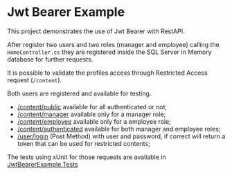 # Jwt Bearer Example

This project demonstrates the use of Jwt Bearer with RestAPI.

After register two users and two roles (manager and employee) calling the `HomeController.cs` they are registered inside the SQL Server In Memory database for further requests.

It is possible to validate the profiles access through Restricted Access request (`/content`).

Both users are registered and available for testing.

* [/content/public][1] available for all authenticated or not;
* [/content/manager][1] available only for a manager role;
* [/content/employee][1] available only for a employee role;
* [/content/authenticated][1] available for both manager and employee roles;
* [/user/login][2] (Post Method) with user and password, if correct will return a token that can be used for restricted contents;

The tests using xUnit for those requests are available in [JwtBearerExample.Tests][1]


[1]: https://github.com/jfsant2017/JwtBearerExample.Tests
[2]: https://github.com/jfsant2017/JwtBearerExample/blob/main/Controllers/RestrictedAccessController.cs
[3]: https://github.com/jfsant2017/JwtBearerExample/blob/main/Controllers/UserController.cs